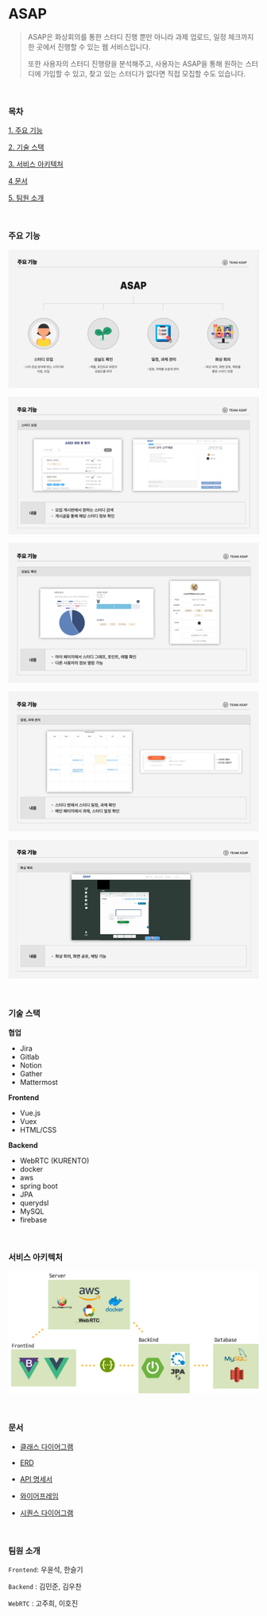 # ASAP

> ASAP은 화상회의를 통한 스터디 진행 뿐만 아니라 과제 업로드, 일정 체크까지 한 곳에서 진행할 수 있는 웹 서비스입니다. 
>
> 또한 사용자의 스터디 진행량을 분석해주고, 사용자는 ASAP을 통해 원하는 스터디에 가입할 수 있고, 찾고 있는 스터디가 없다면 직접 모집할 수도 있습니다.

<br>

### 목차

[1. 주요 기능](#주요-기능)

[2. 기술 스택](#기술-스택)

[3. 서비스 아키텍처](#서비스-아키텍처)

[4 문서](#문서)

[5. 팀원 소개](#팀원-소개)

<br>

### 주요 기능

![img1](README.assets/img1.PNG)

![img2](README.assets/img2.PNG)

![img3](README.assets/img3-16452490467252.PNG)

![img4](README.assets/img4.PNG)

![img5](README.assets/img5.PNG)

<br>

### 기술 스택

**협업**

- Jira
- Gitlab
- Notion
- Gather
- Mattermost

**Frontend**

- Vue.js
- Vuex
- HTML/CSS

**Backend**

- WebRTC (KURENTO)
- docker
- aws
- spring boot
- JPA
- querydsl
- MySQL
- firebase

<br>

### 서비스 아키텍처

![A107_시스템구성도](README.assets/A107_시스템구성도.png)

<br>

### 문서

- <a href="https://github.com/1seul357/ASAP/blob/master/%EC%82%B0%EC%B6%9C%EB%AC%BC/A107_ClassDiagram.png">클래스 다이어그램</a>

- <a href="https://github.com/1seul357/ASAP/blob/master/%EC%82%B0%EC%B6%9C%EB%AC%BC/A107_ERD.png">ERD</a>

- <a href="https://github.com/1seul357/FOR-EAT/blob/develop/docs/API_%EB%AA%85%EC%84%B8%EC%84%9C.pdf">API 명세서</a>

- <a href="https://github.com/1seul357/ASAP/blob/master/%EC%82%B0%EC%B6%9C%EB%AC%BC/A107_%EC%99%80%EC%9D%B4%EC%96%B4%ED%94%84%EB%A0%88%EC%9E%84.pdf">와이어프레임</a>
- <a href="https://github.com/1seul357/ASAP/blob/master/%EC%82%B0%EC%B6%9C%EB%AC%BC/A107_%ED%99%94%EC%83%81%EC%B1%84%ED%8C%85_%EC%8B%9C%ED%80%80%EC%8A%A4%EB%8B%A4%EC%9D%B4%EC%96%B4%EA%B7%B8%EB%9E%A8.png">시퀀스 다이어그램</a>

<br>

### 팀원 소개

`Frontend`: 우윤석, 한슬기

`Backend` : 김민준, 김우찬

`WebRTC` : 고주희, 이호진
